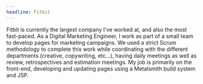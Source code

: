 ```yaml
---
headline: Fitbit
---
```

Fitbit is currently the largest company I've worked at, and also the most fast-paced. As a Digital Marketing Engineer, I work as part of a small team to develop pages for marketing campaigns. We used a strict Scrum methodology to complete this work while coordinating with the different departments (creative, copywriting, etc...), having daily meetings as well as review, retrospectives and estimation meetings. My job is primarily on the front-end, developing and updating pages using a Metalsmith build system and JSP.
